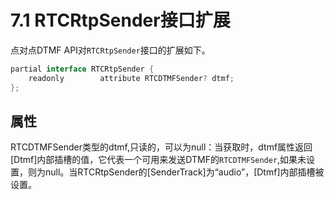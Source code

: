 # 7.1 RTCRtpSender接口扩展

点对点DTMF API对`RTCRtpSender`接口的扩展如下。

```java
partial interface RTCRtpSender {
    readonly        attribute RTCDTMFSender? dtmf;
};
```

## 属性

RTCDTMFSender类型的dtmf,只读的，可以为null：当获取时，dtmf属性返回[Dtmf]内部插槽的值，它代表一个可用来发送DTMF的`RTCDTMFSender`,如果未设置，则为null。当RTCRtpSender的[SenderTrack]为“audio”，[Dtmf]内部插槽被设置。
